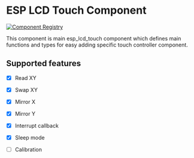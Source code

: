 # ESP LCD Touch Component

[![Component Registry](https://components.espressif.com/components/espressif/esp_lcd_touch/badge.svg)](https://components.espressif.com/components/espressif/esp_lcd_touch)

This component is main esp_lcd_touch component which defines main functions and types for easy adding specific touch controller component.

## Supported features

- [x] Read XY
- [x] Swap XY
- [x] Mirror X
- [x] Mirror Y
- [x] Interrupt callback
- [x] Sleep mode
- [ ] Calibration

